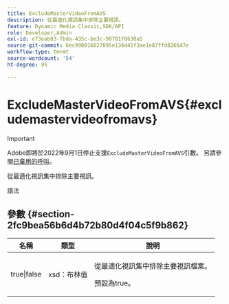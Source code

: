 ```yaml
---
title: ExcludeMasterVideoFromAVS
description: 從最適化視訊集中排除主要視訊。
feature: Dynamic Media Classic,SDK/API
role: Developer,Admin
exl-id: e73eab03-fbda-435c-be3c-98781f8630a5
source-git-commit: 6ec990016827895e136d41f3ae1e87ffd826647e
workflow-type: tm+mt
source-wordcount: '54'
ht-degree: 9%

---
```


# ExcludeMasterVideoFromAVS{#excludemastervideofromavs}

>[!IMPORTANT]
>
>Adobe即將於2022年9月1日停止支援`ExcludeMasterVideoFromAVS`引數。 另請參閱[已棄用的呼叫](/help/aem-ips-api/c-deprecated-calls.md)。

從最適化視訊集中排除主要視訊。

<!-- REMOVE TOPIC MAY 2022 AS PER CQDOC-19165 AND REMOVED FROM TOC -->

語法

## 參數 {#section-2fc9bea56b6d4b72b80d4f04c5f9b862}

<table id="table_04100BB8ABD84EF68B0A7CE3AD946414"> 
 <thead> 
  <tr> 
   <th colname="col1" class="entry"> 名稱 </th> 
   <th colname="col2" class="entry"> 類型 </th> 
   <th colname="col3" class="entry"> 說明 </th> 
  </tr> 
 </thead>
 <tbody> 
  <tr> 
   <td colname="col1"> <span class="codeph"> true|false</span> </td> 
   <td colname="col2"> <span class="codeph"> xsd：布林值</span> </td> 
   <td colname="col3"> <p>從最適化視訊集中排除主要視訊檔案。 </p> <p>預設為true。 </p> </td> 
  </tr> 
 </tbody> 
</table>
